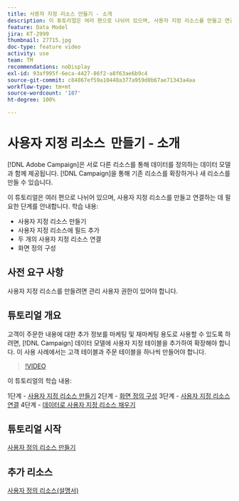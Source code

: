 ```yaml
---
title: 사용자 지정 리소스 만들기 - 소개
description: 이 튜토리얼은 여러 편으로 나뉘어 있으며, 사용자 지정 리소스를 만들고 연결하는 데 필요한 단계를 안내합니다.
feature: Data Model
jira: KT-2999
thumbnail: 27715.jpg
doc-type: feature video
activity: use
team: TM
recommendations: noDisplay
exl-id: 93af995f-6eca-4427-86f2-a8f63ae6b9c4
source-git-commit: c84867ef59a10448a377a959d0b67ae71343a4aa
workflow-type: tm+mt
source-wordcount: '187'
ht-degree: 100%

---
```


# 사용자 지정 리소스 &#x200B; 만들기 - 소개

[!DNL Adobe Campaign]은 서로 다른 리소스를 통해 데이터를 정의하는 데이터 모델과 함께 제공됩니다. [!DNL Campaign]을 통해 기존 리소스를 확장하거나 새 리소스를 만들 수 있습니다.

이 튜토리얼은 여러 편으로 나뉘어 있으며, 사용자 지정 리소스를 만들고 연결하는 데 필요한 단계를 안내합니다.
학습 내용:

* 사용자 지정 리소스 만들기
* 사용자 지정 리소스에 필드 추가
* 두 개의 사용자 지정 리소스 연결
* 화면 정의 구성

## 사전 요구 사항

사용자 지정 리소스를 만들려면 관리 사용자 권한이 있어야 합니다.

## 튜토리얼 개요

고객이 주문한 내용에 대한 추가 정보를 마케팅 및 재마케팅 용도로 사용할 수 있도록 하려면, [!DNL Campaign] 데이터 모델에 사용자 지정 테이블을 추가하여 확장해야 합니다. 이 사용 사례에서는 고객 테이블과 주문 테이블을 하나씩 만들어야 합니다.

>[!VIDEO](https://video.tv.adobe.com/v/27715?quality=9)

이 튜토리얼의 학습 내용:

1단계 - [사용자 지정 리소스 만들기](./creating-a-custom-resource.md)
2단계 - [화면 정의 구성](./configuring-a-screen-definition-for-a-custom-resource.md)
3단계 - [사용자 지정 리소스 연결](./linking-custom-resources.md)
4단계 - [데이터로 사용자 지정 리소스 채우기](./populate-custom-resources-with-data.md)

## 튜토리얼 시작

[사용자 정의 리소스 만들기](./creating-a-custom-resource.md)

## 추가 리소스

[사용자 정의 리소스(설명서)](https://experienceleague.adobe.com/docs/campaign-standard/using/working-with-apis/global-concepts/custom-resources.html?lang=ko)
